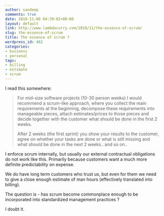 ```yaml
---
author: sandeep
comments: true
date: 2010-11-08 04:39:02+00:00
layout: default
link: http://www.lambdacurry.com/2010/11/the-essence-of-scrum/
slug: the-essence-of-scrum
title: The essence of scrum ?
wordpress_id: 462
categories:
- business
- personal
tags:
- billing
- estimate
- scrum
---
```


I read this somewhere:


<blockquote>For mid-size software projects (10-30 person weeks) I would recommend a scrum-like approach, where you collect the main requirements at the beginning, decompose these requirements into manageable pieces, attach estimates/prices to those pieces and decide together with the customer what should be done in the first 2 weeks.

After 2 weeks (the first sprint) you show your results to the customer, agree on whether your tasks are done or what is still missing and what should be done in the next 2 weeks.. and so on..</blockquote>


I enforce scrum internally, but usually our external contractual obligations do not work like this. Primarily because customers want a much more definite predictability on expense.

We do have long term customers who trust us, but even for them we need to give a close enough estimate of man hours (effectively translated into billing).

The question is - has scrum become commonplace enough to be incorporated into standardized management practices ?

I doubt it.


<blockquote></blockquote>



